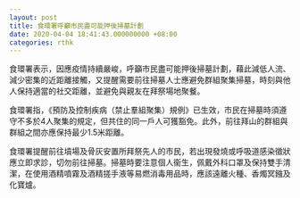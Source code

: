 ```yaml
---
layout: post
title: 食環署呼籲市民盡可能押後掃墓計劃
date: 2020-04-04 18:41:43.000000000 +08:00
categories: rthk
---
```


食環署表示，因應疫情持續嚴峻，呼籲市民盡可能押後掃墓計劃，藉此減低人流、減少密集的近距離接觸，又提醒需要前往掃墓人士應避免群組聚集掃墓，時刻與他人保持適當的社交距離，並避免與親友在拜祭場地聚餐。
 
食環署指，《預防及控制疾病（禁止羣組聚集）規例》已生效，市民在掃墓時須遵守不多於4人聚集的規定，但共住的同一戶人可獲豁免。此外，前往拜山的群組與群組之間亦應保持最少1.5米距離。

食環署提醒前往墳場及骨灰安置所拜祭先人的市民，若出現發燒或呼吸道感染徵狀應立即求診，切勿前往掃墓。掃墓時要注意個人衞生，佩戴外科口罩及保持雙手清潔，在使用酒精噴霧及酒精搓手液等易燃消毒用品時，應該遠離火種、香燭冥鏹及化寶爐。
